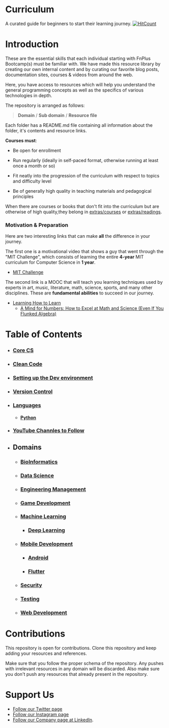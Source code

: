 # Curriculum

A curated guide for beginners to start their learning journey. [![HitCount](http://hits.dwyl.io/fnplus/curriculum.svg)](http://hits.dwyl.io/fnplus/curriculum)

# Introduction

These are the essential skills that each individual starting with FnPlus Bootcamp(s) must be familiar with. We have made this resource library by creating our own internal content and by curating our favorite blog posts, documentation sites, courses & videos from around the web.

Here, you have access to resources which will help you understand the general programming concepts as well as the specifics of various technologies in depth.

The repository is arranged as follows:

> **Domain** / **Sub domain** / **Resource file**

Each folder has a README.md file containing all information about the folder, it's contents and resource links.

 **Courses must**:

- Be open for enrollment

- Run regularly (ideally in self-paced format, otherwise running at least once a month or so)

- Fit neatly into the progression of the curriculum with respect to topics and difficulty level

- Be of generally high quality in teaching materials and pedagogical principles

When there are courses or books that don't fit into the curriculum but are otherwise of high quality,they belong in [extras/courses](extras/courses.md) or [extras/readings](extras/readings.md).

### Motivation & Preparation

Here are two interesting links that can make **all** the difference in your journey.

The first one is a motivational video that shows a guy that went through the "MIT Challenge", which consists of learning the entire **4-year** MIT curriculum for Computer Science in **1 year**.

- [MIT Challenge](https://www.scotthyoung.com/blog/myprojects/mit-challenge-2/)

The second link is a MOOC that will teach you learning techniques used by experts in art, music, literature, math, science, sports, and many other disciplines. These are **fundamental abilities** to succeed in our journey.

- [Learning How to Learn](https://www.coursera.org/learn/learning-how-to-learn)
  - [A Mind for Numbers: How to Excel at Math and Science (Even If You Flunked Algebra)](https://amzn.to/2Lz8j6d)

# Table of Contents

- ### **[Core CS](https://github.com/fnplus/curriculum/tree/master/Core%20CS)**

- ### **[Clean Code](https://github.com/fnplus/curriculum/tree/master/Clean%20Code)**

- ### **[Setting up the Dev environment](https://github.com/fnplus/curriculum/tree/master/Setting%20up%20the%20Environment)**

- ### **[Version Control](https://github.com/fnplus/curriculum/tree/master/Version%20Control)**

- ### **[Languages](https://github.com/fnplus/curriculum/tree/master/Languages)**
  
  - #### **[Python](https://github.com/fnplus/curriculum/tree/master/Languages/Python)**

- ### **[YouTube Channles to Follow](https://github.com/fnplus/curriculum/tree/master/YouTube)**

- ## Domains
  
  - ### **[BioInformatics](https://github.com/fnplus/curriculum/tree/master/Bio%20Informatics)**
  
  - ### **[Data Science](https://github.com/fnplus/curriculum/tree/master/Data%20Science)**
  
  - ### **[Engineering Management](https://github.com/fnplus/curriculum/tree/master/Engineering%20Management)**
  
  - ### **[Game Development](https://github.com/fnplus/game-programmer)**
  
  - ### **[Machine Learning](https://github.com/fnplus/curriculum/tree/master/Machine%20Learning)**
    
    - ### **[Deep Learning](https://github.com/fnplus/curriculum/tree/master/Machine%20Learning/Deep%20Learning)**
  
  - ### **[Mobile Development](https://github.com/fnplus/curriculum/tree/master/Mobile%20Dev)**
    
    - ### **[Android](https://github.com/fnplus/curriculum/tree/master/Mobile%20Dev/Android)**
    
    - ### **[Flutter](https://github.com/fnplus/curriculum/tree/master/Mobile%20Dev/Flutter)**
  
  - ### [Security](https://github.com/fnplus/curriculum/tree/master/Security/Security)
  
  - ### **[Testing](https://github.com/fnplus/curriculum/tree/master/Testing)**
  
  - ### **[Web Development](https://github.com/fnplus/curriculum/tree/master/Web%20Dev#web-dev)**

# Contributions

This repository is open for contributions. Clone this repository and keep adding your resources and references.

Make sure that you follow the proper schema of the repository. Any pushes with irrelevant resources in any domain will be discarded. Also make sure you don't push any resources that already present in the repository.

# Support Us

- [Follow our Twitter page](https://twitter.com/fnplusofficial)
- [Follow our Instagram page](https://instagram.com/fnplusofficial)
- [Follow our Company page at LinkedIn](https://www.linkedin.com/company/fnplus).
